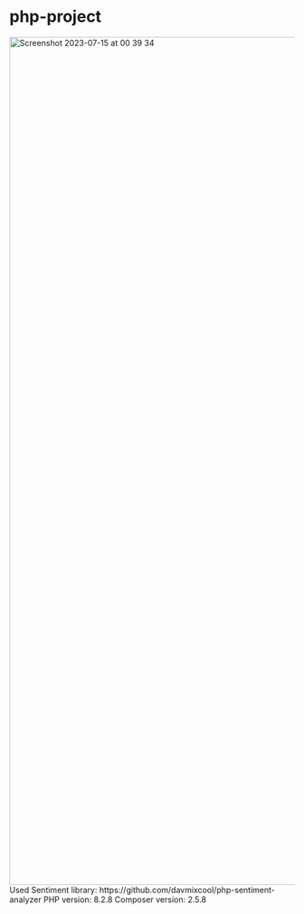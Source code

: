 # php-project
<img width="1498" alt="Screenshot 2023-07-15 at 00 39 34" src="https://github.com/Ernest-Kalynych/php-project/assets/60212840/2cc047ca-1e55-4435-9b81-ef8ef47f1c36">
 Used Sentiment library: https://github.com/davmixcool/php-sentiment-analyzer
 PHP version: 8.2.8
 Composer version: 2.5.8

